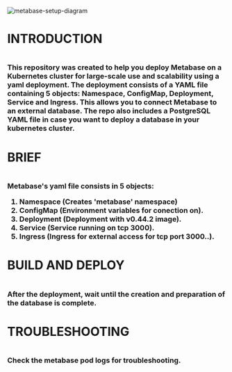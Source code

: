 ![metabase-setup-diagram](https://user-images.githubusercontent.com/95440965/225619296-aa0988a1-58d8-4e44-b992-8fb37bb85b71.png)

<h1>INTRODUCTION<h1>
<h3>
This repository was created to help you deploy Metabase on a Kubernetes cluster for large-scale use and scalability using a yaml deployment. The deployment consists of a YAML file containing 5 objects: Namespace, ConfigMap, Deployment, Service and Ingress. This allows you to connect Metabase to an external database. The repo also includes a PostgreSQL YAML file in case you want to deploy a database in your kubernetes cluster.<h3>

<h1>BRIEF<h1>
<h3>
Metabase's yaml file consists in 5 objects:

1.  Namespace (Creates 'metabase' namespace)
2.	ConfigMap (Environment variables for conection on).
3.	Deployment (Deployment with v0.44.2 image).
4.	Service (Service running on tcp 3000).
5.	Ingress (Ingress for external access for tcp port 3000..).
<h3>


<h1>BUILD AND DEPLOY<h1>
<h3>After the deployment, wait until the creation and preparation of the database is complete.<h3>


<h1>TROUBLESHOOTING<h1>
<h3>Check the metabase pod logs for troubleshooting.<h3>
